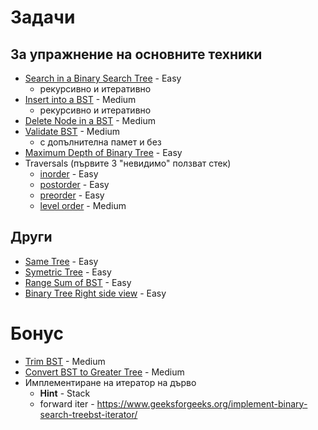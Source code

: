 # Задачи

## За упражнение на основните техники
- [Search in a Binary Search Tree](https://leetcode.com/problems/search-in-a-binary-search-tree/) - Easy
  - рекурсивно и итеративно
- [Insert into a BST](https://leetcode.com/problems/insert-into-a-binary-search-tree/) - Medium
  - рекурсивно и итеративно
- [Delete Node in a BST](https://leetcode.com/problems/delete-node-in-a-bst/) - Medium
- [Validate BST](https://leetcode.com/problems/validate-binary-search-tree/) - Medium
  - с допълнителна памет и без
- [Maximum Depth of Binary Tree](https://leetcode.com/problems/maximum-depth-of-binary-tree/) - Easy
- Traversals (първите 3 "невидимо" ползват стек)
  - [inorder](https://leetcode.com/problems/binary-tree-inorder-traversal/) - Easy
  - [postorder](https://leetcode.com/problems/binary-tree-postorder-traversal/) - Easy
  - [preorder](https://leetcode.com/problems/binary-tree-preorder-traversal/) - Easy
  - [level order](https://leetcode.com/problems/binary-tree-level-order-traversal/) - Medium

## Други
- [Same Tree](https://leetcode.com/problems/same-tree/) - Easy
- [Symetric Tree](https://leetcode.com/problems/symmetric-tree/) - Easy
- [Range Sum of BST](https://leetcode.com/problems/range-sum-of-bst/) - Easy
- [Binary Tree Right side view](https://leetcode.com/problems/binary-tree-right-side-view/) - Easy

# Бонус
- [Trim BST](https://leetcode.com/problems/trim-a-binary-search-tree/) - Medium
- [Convert BST to Greater Tree](https://leetcode.com/problems/convert-bst-to-greater-tree/) - Medium
- Имплементиране на итератор на дърво
  - **Hint** - Stack
  - forward iter - https://www.geeksforgeeks.org/implement-binary-search-treebst-iterator/
